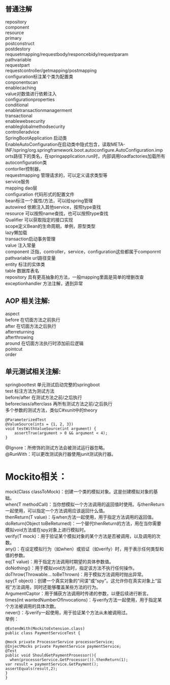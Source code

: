## 普通注解
repository<br />
component<br />
resource<br />
primary<br />
postconstruct<br />
postdestory<br />
requsetmapping/requestbody/responcebidy/requestparam<br />
pathvariable<br />
requestpart<br />
requestcontroller/getmapping/postmapping<br />
configuration标注某个类为配置类<br />
conponentscan<br />
enablecaching<br />
value对数值进行依赖注入<br />
configurationproperties<br />
conditional<br />
enabletransactionmanagerment<br />
transactional<br />
enablewebsecurity<br />
enableglobalmethodsecurity<br />
controlleradvice<br />
SpringBootApplication 启动类<br />
EnableAutoConfiguration在启动类中隐式包含，读取META-INF/spring/org.springframework.boot.autoconfigure.AutoConfiguration.imports路径下的类名，在springapplication.run时，内部调用loadfactories加载所有autoconfiguration类<br />
contorller控制器，<br />
requestmapping 管理请求的，可以定义请求类型等<br />
service服务 <br />
mapping dao层<br />
configuration 代码形式的配置文件<br />
bean标注一个属性/方法，可以给spring管理<br />
autowired 依赖注入其他service，按照type查找<br />
resource 可以按照name查找，也可以按照type查找<br />
Qualifier 可以获取指定的接口实现<br />
scope定义Bean的生命周期，单例，原型类型<br />
lazy懒加载<br />
transaction启动事务管理<br />
value 注入常量<br />
component 泛指，controller，service，configuration这些都属于componrnt<br />
pathvariable url路径变量<br />
entity 标注的实体类<br />
table 数据库表名<br />
repository 具有更高抽象的方法，一般mapping里面是简单的增删改查<br />
exceptionhandler 方法注解，遇到异常<br />
## AOP 相关注解:
aspect<br />
before 在切面方法之前执行<br />
after 在切面方法之后执行<br />
afterreturning<br />
afterthrowing<br />
around 在切面方法执行时添加前后逻辑<br />
pointcut<br />
order<br />
## 单元测试相关注解:
springboottest 单元测试启动完整的springboot<br />
test 标注方法为测试方法<br />
before/after 在测试方法之前/之后执行<br />
beforeclass/afterclass 再所有测试方法之前/之后执行<br />
多个参数的测试方法，类似C#xunit中的theory<br />
```
@ParameterizedTest
@ValueSource(ints = {1, 2, 3})
void testWithValueSource(int argument) {
    assertTrue(argument > 0 && argument < 4);
}
```
@Ignore：所修饰的测试方法会被测试运行器忽略。<br />
@RunWith：可以更改测试执行器使用junit测试执行器。<br />
# Mockito相关：
mock(Class<T> classToMock)：创建一个类的模拟对象。这是创建模拟对象的基础。<br />
when(T methodCall)：当你想模拟一个方法调用的返回值时使用。与thenReturn一起使用，可以指定一个方法调用应该返回什么值。<br />
thenReturn(T value)：与when方法一起使用，用于指定方法调用的返回值。<br />
doReturn(Object toBeReturned)：一个替代thenReturn的方法，用在当你需要模拟void方法或在spy对象上进行模拟时。<br />
verify(T mock)：用于验证某个模拟对象的某个方法是否被调用，以及调用的次数。<br />
any()：在设定模拟行为（如when）或验证（如verify）时，用于表示任何类型和值的参数。<br />
eq(T value)：用于指定方法调用时期望的具体参数值。<br />
doNothing()：用于模拟void方法时，指定该方法不执行任何操作。<br />
doThrow(Throwable... toBeThrown)：用于模拟方法调用时抛出异常。<br />
spy(T object)：创建一个真实对象的“间谍”或“spy”。这允许你在真实对象上“监视”方法调用，同时还能够覆盖某些方法的行为。<br />
ArgumentCaptor<T>：用于捕获方法调用时传递的参数，以便后续进行断言。<br />
times(int wantedNumberOfInvocations)：与verify方法一起使用，用于指定某个方法被调用的具体次数。<br />
never()：与verify一起使用，用于验证某个方法从未被调用过。<br />
举例：
```
@ExtendWith(MockitoExtension.class)
public class PaymentServiceTest {

@mock private ProcessorService processorService;
@InjectMocks private PaymentService paymentService;
@Test
public void ShouldGetPaymentProsessor(){
  when(processorService.GetProcessor()).thenReturn(1);
var result = paymentService.GetPayment();
assertEquals(result,2);
}
}
```
